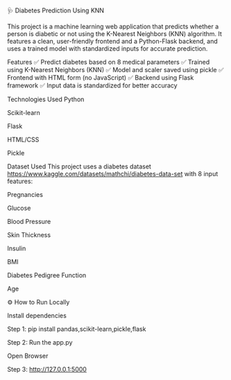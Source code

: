 🩺 Diabetes Prediction Using KNN

This project is a machine learning web application that predicts whether a person is diabetic or not using the K-Nearest Neighbors (KNN) algorithm. It features a clean, user-friendly frontend and a Python-Flask backend, and uses a trained model with standardized inputs for accurate prediction.

Features
✅ Predict diabetes based on 8 medical parameters
✅ Trained using K-Nearest Neighbors (KNN)
✅ Model and scaler saved using pickle
✅ Frontend with HTML form (no JavaScript)
✅ Backend using Flask framework
✅ Input data is standardized for better accuracy

Technologies Used
Python

Scikit-learn

Flask

HTML/CSS

Pickle

Dataset Used
This project uses a diabetes dataset https://www.kaggle.com/datasets/mathchi/diabetes-data-set with 8 input features:

Pregnancies

Glucose

Blood Pressure

Skin Thickness

Insulin

BMI

Diabetes Pedigree Function

Age


⚙️ How to Run Locally

Install dependencies

Step 1: pip install pandas,scikit-learn,pickle,flask

Step 2: Run the app.py

Open Browser

Step 3: http://127.0.0.1:5000
